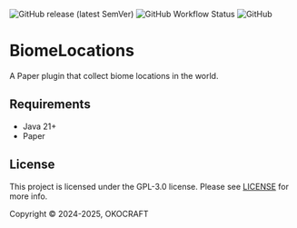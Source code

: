![GitHub release (latest SemVer)](https://img.shields.io/github/v/release/okocraft/BiomeLocations)
![GitHub Workflow Status](https://img.shields.io/github/actions/workflow/status/okocraft/BiomeLocations/build.yml?branch=main)
![GitHub](https://img.shields.io/github/license/okocraft/BiomeLocations)

# BiomeLocations

A Paper plugin that collect biome locations in the world.

## Requirements

- Java 21+
- Paper

## License

This project is licensed under the GPL-3.0 license. Please see [LICENSE](LICENSE) for more info.

Copyright © 2024-2025, OKOCRAFT
